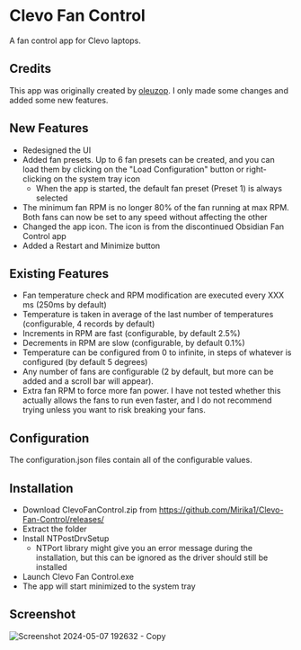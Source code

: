 # Clevo Fan Control
A fan control app for Clevo laptops.

## Credits
This app was originally created by [oleuzop](https://github.com/oleuzop). I only made some changes and added some new features.

## New Features
* Redesigned the UI
* Added fan presets. Up to 6 fan presets can be created, and you can load them by clicking on the "Load Configuration" button or right-clicking on the system tray icon
  * When the app is started, the default fan preset (Preset 1) is always selected
* The minimum fan RPM is no longer 80% of the fan running at max RPM. Both fans can now be set to any speed without affecting the other
* Changed the app icon. The icon is from the discontinued Obsidian Fan Control app
* Added a Restart and Minimize button
## Existing Features
* Fan temperature check and RPM modification are executed every XXX ms (250ms by default)
* Temperature is taken in average of the last number of temperatures (configurable, 4 records by default)
* Increments in RPM are fast (configurable, by default 2.5%)
* Decrements in RPM are slow (configurable, by default 0.1%)
* Temperature can be configured from 0 to infinite, in steps of whatever is configured (by default 5 degrees)
* Any number of fans are configurable (2 by default, but more can be added and a scroll bar will appear).
* Extra fan RPM to force more fan power. I have not tested whether this actually allows the fans to run even faster, and I do not recommend trying unless you want to risk breaking your fans.

## Configuration
The configuration.json files contain all of the configurable values.

## Installation
* Download ClevoFanControl.zip from https://github.com/Mirika1/Clevo-Fan-Control/releases/
* Extract the folder
* Install NTPostDrvSetup
  * NTPort library might give you an error message during the installation, but this can be ignored as the driver should still be installed
* Launch Clevo Fan Control.exe
* The app will start minimized to the system tray

## Screenshot
![Screenshot 2024-05-07 192632 - Copy](https://github.com/Mirika1/Clevo-Fan-Control/assets/29027673/a28e2a81-d0fc-43ac-905d-fbe63383bbf7)
